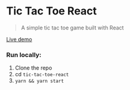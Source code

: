 # Tic Tac Toe React
> A simple tic tac toe game built with React

[Live demo](https://tic-tac-toe-react.alex-nozzz.now.sh)

### Run locally:
1. Clone the repo
2. cd `tic-tac-toe-react`
3. `yarn && yarn start`
